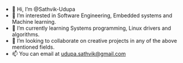 - 👋 Hi, I’m @Sathvik-Udupa
- 👀 I’m interested in Software Engineering, Embedded systems and Machine learning.
- 🌱 I’m currently learning Systems programming, Linux drivers and algorithms.
- 💞️ I’m looking to collaborate on creative projects in any of the above mentioned fields.
- 📫 You can email at udupa.sathvik@gmail.com

<!---
Sathvik-Udupa/Sathvik-Udupa is a ✨ special ✨ repository because its `README.md` (this file) appears on your GitHub profile.
You can click the Preview link to take a look at your changes.
--->
